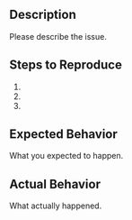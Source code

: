 ## Description
Please describe the issue.

## Steps to Reproduce
1. 
2. 
3. 

## Expected Behavior
What you expected to happen.

## Actual Behavior
What actually happened.
